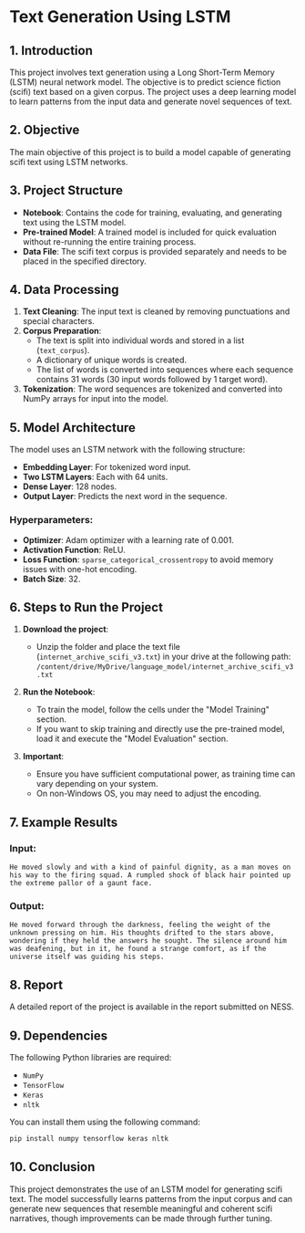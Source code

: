
# Text Generation Using LSTM

## 1. Introduction

This project involves text generation using a Long Short-Term Memory (LSTM) neural network model. The objective is to predict science fiction (scifi) text based on a given corpus. The project uses a deep learning model to learn patterns from the input data and generate novel sequences of text.

## 2. Objective

The main objective of this project is to build a model capable of generating scifi text using LSTM networks.

## 3. Project Structure

- **Notebook**: Contains the code for training, evaluating, and generating text using the LSTM model.
- **Pre-trained Model**: A trained model is included for quick evaluation without re-running the entire training process.
- **Data File**: The scifi text corpus is provided separately and needs to be placed in the specified directory.

## 4. Data Processing

1. **Text Cleaning**: The input text is cleaned by removing punctuations and special characters.
2. **Corpus Preparation**: 
   - The text is split into individual words and stored in a list (`text_corpus`).
   - A dictionary of unique words is created.
   - The list of words is converted into sequences where each sequence contains 31 words (30 input words followed by 1 target word).
3. **Tokenization**: The word sequences are tokenized and converted into NumPy arrays for input into the model.

## 5. Model Architecture

The model uses an LSTM network with the following structure:
- **Embedding Layer**: For tokenized word input.
- **Two LSTM Layers**: Each with 64 units.
- **Dense Layer**: 128 nodes.
- **Output Layer**: Predicts the next word in the sequence.

### Hyperparameters:
- **Optimizer**: Adam optimizer with a learning rate of 0.001.
- **Activation Function**: ReLU.
- **Loss Function**: `sparse_categorical_crossentropy` to avoid memory issues with one-hot encoding.
- **Batch Size**: 32.

## 6. Steps to Run the Project

1. **Download the project**: 
   - Unzip the folder and place the text file (`internet_archive_scifi_v3.txt`) in your drive at the following path:  
     `/content/drive/MyDrive/language_model/internet_archive_scifi_v3.txt`
   
2. **Run the Notebook**: 
   - To train the model, follow the cells under the "Model Training" section.
   - If you want to skip training and directly use the pre-trained model, load it and execute the "Model Evaluation" section.

3. **Important**:
   - Ensure you have sufficient computational power, as training time can vary depending on your system.
   - On non-Windows OS, you may need to adjust the encoding.

## 7. Example Results

### Input:

```plaintext
He moved slowly and with a kind of painful dignity, as a man moves on his way to the firing squad. A rumpled shock of black hair pointed up the extreme pallor of a gaunt face.
```

### Output:

```plaintext
He moved forward through the darkness, feeling the weight of the unknown pressing on him. His thoughts drifted to the stars above, wondering if they held the answers he sought. The silence around him was deafening, but in it, he found a strange comfort, as if the universe itself was guiding his steps.
```

## 8. Report

A detailed report of the project is available in the report submitted on NESS.

## 9. Dependencies

The following Python libraries are required:
- `NumPy`
- `TensorFlow`
- `Keras`
- `nltk`

You can install them using the following command:

```bash
pip install numpy tensorflow keras nltk
```

## 10. Conclusion

This project demonstrates the use of an LSTM model for generating scifi text. The model successfully learns patterns from the input corpus and can generate new sequences that resemble meaningful and coherent scifi narratives, though improvements can be made through further tuning.
